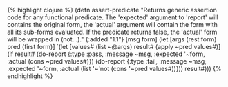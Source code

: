 {% highlight clojure %}
(defn assert-predicate
  "Returns generic assertion code for any functional predicate.  The
  'expected' argument to 'report' will contains the original form, the
  'actual' argument will contain the form with all its sub-forms
  evaluated.  If the predicate returns false, the 'actual' form will
  be wrapped in (not...)."
  {:added "1.1"}
  [msg form]
  (let [args (rest form)
        pred (first form)]
    `(let [values# (list ~@args)
           result# (apply ~pred values#)]
       (if result#
         (do-report {:type :pass, :message ~msg,
                  :expected '~form, :actual (cons ~pred values#)})
         (do-report {:type :fail, :message ~msg,
                  :expected '~form, :actual (list '~'not (cons '~pred values#))}))
       result#)))
{% endhighlight %}

